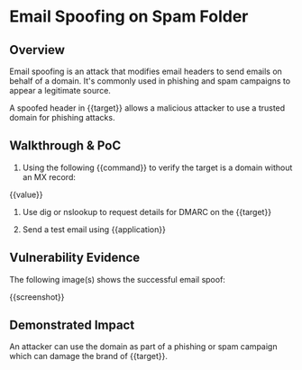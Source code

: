 # Email Spoofing on Spam Folder

## Overview

<!--
Provide a 1-2 sentence description - see http://cveproject.github.io/docs/content/key-details-phrasing.pdf for tips

This format is a good guide:
[VULNTYPE] in [COMPONENT] in [APPLICATION] allows [ATTACKER] to [IMPACT] via [VECTOR] 
**Please replace text in each section below**

Email Spoofing on Non-Email Domain Report

Resources:

- <https://mxtoolbox.com/DMARCRecordGenerator.aspx>
- <https://dmarc.org/2016/03/best-practices-for-email-senders/>
- <https://www.ftc.gov/system/files/documents/reports/businesses-can-help-stop-phishing-protect-their-brands-using-email-authentication-ftc-staff/email_authentication_staff_perspective.pdf>
-->

Email spoofing is an attack that modifies email headers to send emails on behalf of a domain. It's commonly used in phishing and spam campaigns to appear a legitimate source.

A spoofed header in {{target}} allows a malicious attacker to use a trusted domain for phishing attacks.

## Walkthrough & PoC
<!--
Provide a step-by-step walkthrough on how to access the vulnerable injection point, and how to exploit the vulnerability.
Adding a dot-pointed walkthrough with relevant screenshots will speed triage time and result in faster rewards!

Example:

1. Using the dig command, you can request the details on DMARC on the domain `www.noemail.local`

```bash
dig TXT 
```

1. You can observe in the response, there is no answer section for DMARC on the domain

```text
 <<>> DiG 9.10.6 <<>> TXT _DMARC.noemail.local
;; global options: +cmd
;; Got answer:
;; ->>HEADER<<- opcode: QUERY, status: NOERROR, id: 22363
;; flags: qr rd ra; QUERY: 1, ANSWER: 1, AUTHORITY: 0, ADDITIONAL: 0

;; QUESTION SECTION:
;_DMARC.noemail.local.		IN	TXT

;; Query time: 99 msec
;; SERVER: 127.0.0.1#53(127.0.0.1)
;; WHEN: Wed Nov 04 10:47:32 AWST 2020
;; MSG SIZE  rcvd: 122
```

-->

1. Using the following {{command}} to verify the target is a domain without an MX record:

{{value}}

1. Use dig or nslookup to request details for DMARC on the {{target}}

1. Send a test email using {{application}}



## Vulnerability Evidence
<!--
This requires a spoofed email being sent from the non-email domain, you can attach the entire email content, including headers to the submission. 
-->

The following image(s) shows the successful email spoof:

{{screenshot}}

## Demonstrated Impact
<!--
Please demonstrate what the impact of having email spoofing on a domain not utilises for email would have on the target
--> 

An attacker can use the domain as part of a phishing or spam campaign which can damage the brand of {{target}}.
